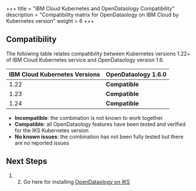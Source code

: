 +++
title = "IBM Cloud Kubernetes and OpenDataology Compatibility"
description = "Compatibility matrix for OpenDataology on IBM Cloud by Kubernetes version"
weight = 6
+++

## Compatibility

The following table relates compatibility between Kubernetes versions 1.22+ of IBM Cloud Kubernetes service and OpenDataology version 1.6.

<div class="table-responsive">
  <table class="table table-bordered">
    <thead class="thead-light">
      <tr>
        <th>IBM Cloud Kubernetes Versions</th>
        <th>OpenDataology 1.6.0</th>
      </tr>
    </thead>
    <tbody>
      <tr>
        <td>1.22</td>
        <td><b>Compatible</b></td>
      </tr>
      <tr>
        <td>1.23</td>
        <td><b>Compatible</b></td>
      </tr>
      <tr>
        <td>1.24</td>
        <td><b>Compatible</b></td>
      </tr>
    </tbody>
  </table>
</div>

- **Incompatible**: the combination is not known to work together
- **Compatible**: all OpenDataology features have been tested and verified for the IKS Kubernetes version
- **No known issues**: the combination has not been fully tested but there are no reported issues


## Next Steps

1. 2. Go here for installing [OpenDataology on IKS](/docs/distributions/ibm/deploy/install-OpenDataology-on-iks)